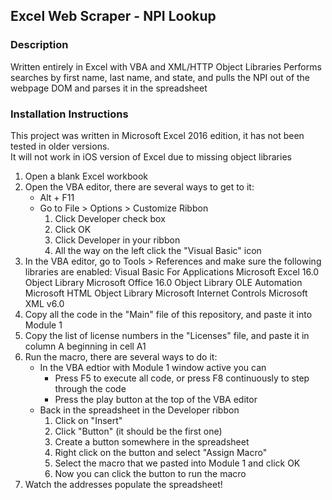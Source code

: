 ## Excel Web Scraper - NPI Lookup

### Description
Written entirely in Excel with VBA and XML/HTTP Object Libraries
Performs searches by first name, last name, and state, and pulls the NPI out of the webpage DOM 
and parses it in the spreadsheet

### Installation Instructions
This project was written in Microsoft Excel 2016 edition, it has not been tested in older versions.<br/>
It will not work in iOS version of Excel due to missing object libraries

1. Open a blank Excel workbook
2. Open the VBA editor, there are several ways to get to it:
    - Alt + F11
    - Go to File > Options > Customize Ribbon 
        1. Click Developer check box 
        2. Click OK 
        3. Click Developer in your ribbon
        4. All the way on the left click the "Visual Basic" icon
3. In the VBA editor, go to Tools > References and make sure the following libraries are enabled:
  Visual Basic For Applications
  Microsoft Excel 16.0 Object Library
  Microsoft Office 16.0 Object Library
  OLE Automation
  Microsoft HTML Object Library
  Microsoft Internet Controls
  Microsoft XML v6.0
4. Copy all the code in the "Main" file of this repository, and paste it into Module 1
5. Copy the list of license numbers in the "Licenses" file, and paste it in column A beginning in cell A1
6. Run the macro, there are several ways to do it:
    - In the VBA edtior with Module 1 window active you can
        - Press F5 to execute all code, or press F8 continuously to step through the code
        - Press the play button at the top of the VBA editor
    - Back in the spreadsheet in the Developer ribbon 
        1. Click on "Insert" 
        2. Click "Button" (it should be the first one)
        3. Create a button somewhere in the spreadsheet 
        4. Right click on the button and select "Assign Macro"
        5. Select the macro that we pasted into Module 1 and click OK 
        6. Now you can click the button to run the macro
7. Watch the addresses populate the spreadsheet!
